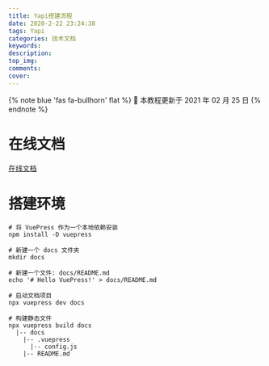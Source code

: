 ```yaml
---
title: Yapi搭建流程
date: 2020-2-22 23:24:38
tags: Yapi
categories: 技术文档
keywords:
description:
top_img:
comments:
cover:
---
```


{% note blue 'fas fa-bullhorn' flat %}
📖 本教程更新于 2021 年 02 月 25 日
{% endnote %}

# 在线文档

[在线文档](https://vuepress.vuejs.org/zh/)

# 搭建环境 

```
# 将 VuePress 作为一个本地依赖安装
npm install -D vuepress

# 新建一个 docs 文件夹
mkdir docs

# 新建一个文件: docs/README.md
echo '# Hello VuePress!' > docs/README.md

# 启动文档项目
npx vuepress dev docs

# 构建静态文件
npx vuepress build docs
  |-- docs
    |-- .vuepress
      |-- config.js
    |-- README.md
```

